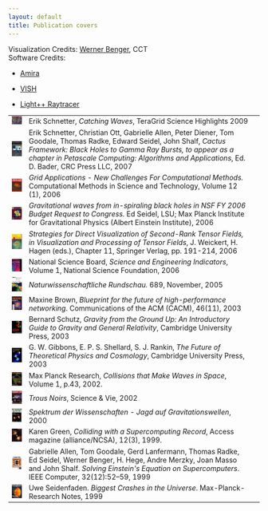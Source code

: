 ```yaml
---
layout: default
title: Publication covers
---
```

Visualization Credits: [Werner Benger](http://www.cct.lsu.edu/~werner/),
CCT  
Software Credits:

-   [Amira](http://amira.zib.de/)

<!-- -->

-   [VISH](http://vish.origo.ethz.ch)

<!-- -->

-   [Light++ Raytracer](http://www.photon.at/~werner/light/)

|                                                                                    |                                                                                                                                                                                                                                                                                        |     |
|------------------------------------------------------------------------------------|----------------------------------------------------------------------------------------------------------------------------------------------------------------------------------------------------------------------------------------------------------------------------------------|-----|
| [<img src="TGhighlights.jpg" width="120" />](TGhighlights.jpg)                     | Erik Schnetter, *Catching Waves*, TeraGrid Science Highlights 2009                                                                                                                                                                                                                     |     |
| [<img src="PetascaleComputingBook.jpg" width="120" />](PetascaleComputingBook.jpg) | Erik Schnetter, Christian Ott, Gabrielle Allen, Peter Diener, Tom Goodale, Thomas Radke, Edward Seidel, John Shalf, *Cactus Framework: Black Holes to Gamma Ray Bursts, to appear as a chapter in Petascale Computing: Algorithms and Applications*, Ed. D. Bader, CRC Press LLC, 2007 |     |
| [<img src="CompMethSciTech.jpg" width="120" />](CompMethSciTech.jpg)               | *Grid Applications - New Challenges For Computational Methods.* Computational Methods in Science and Technology, Volume 12 (1), 2006                                                                                                                                                   |     |
| [<img src="nsffy2006budgetcover.jpg" width="120" />](nsffy2006budgetcover.jpg)     | *Gravitational waves from in-spiraling black holes in NSF FY 2006 Budget Request to Congress.* Ed Seidel, LSU; Max Planck Institute for Gravitational Physics (Albert Einstein Institute), 2006                                                                                        |     |
| [<img src="visprocessingtensor.jpg" width="120" />](visprocessingtensor.jpg)       | *Strategies for Direct Visualization of Second-Rank Tensor Fields, in Visualization and Processing of Tensor Fields*, J. Weickert, H. Hagen (eds.), Chapter 11, Springer Verlag, pp. 191-214, 2006                                                                                     |     |
| <img src="mmcover.jpg" width="120" />                                              | National Science Board, *Science and Engineering Indicators*, Volume 1, National Science Foundation, 2006                                                                                                                                                                              |     |
| [<img src="NR689.jpg" width="120" />](NR689.jpg)                                   | *Naturwissenschaftliche Rundschau.* 689, November, 2005                                                                                                                                                                                                                                |     |
| [<img src="ACMCommunications.jpg" width="120" />](ACMCommunications.jpg)           | Maxine Brown, *Blueprint for the future of high-performance networking*. Communications of the ACM (CACM), 46(11), 2003                                                                                                                                                                |     |
| <img src="Gravity.jpg" width="120" />                                              | Bernard Schutz, *Gravity from the Ground Up: An Introductory Guide to Gravity and General Relativity*, Cambridge University Press, 2003                                                                                                                                                |     |
| <img src="FutureTechPhysCosm.jpg" width="120" />                                   | G. W. Gibbons, E. P. S. Shellard, S. J. Rankin, *The Future of Theoretical Physics and Cosmology*, Cambridge University Press, 2003                                                                                                                                                    |     |
| [<img src="max-planck-research2.jpg" width="120" />](max-planck-research2.jpg)     | Max Planck Research, *Collisions that Make Waves in Space*, Volume 1, p.43, 2002.                                                                                                                                                                                                      |     |
| <img src="ScienceVie.jpg" width="120" />                                           | *Trous Noirs*, Science & Vie, 2002                                                                                                                                                                                                                                                     |     |
| [<img src="spektrum.jpg" width="120" />](spektrum.jpg)                             | *Spektrum der Wissenschaften - Jagd auf Gravitationswellen*, 2000                                                                                                                                                                                                                      |     |
| [<img src="Access99.jpg" width="120" />](Access99.jpg)                             | Karen Green, *Colliding with a Supercomputing Record*, Access magazine (alliance/NCSA), 12(3), 1999.                                                                                                                                                                                   |     |
| [<img src="IEEEComputer.jpg" width="120" />](IEEEComputer.jpg)                     | Gabrielle Allen, Tom Goodale, Gerd Lanfermann, Thomas Radke, Ed Seidel, Werner Benger, H. Hege, Andre Merzky, Joan Masso and John Shalf. *Solving Einstein's Equation on Supercomputers*. IEEE Computer, 32(12):52–59, 1999                                                            |     |
| [<img src="MPR99.jpg" width="120" />](MPR99.jpg)                                   | Uwe Seidenfaden. *Biggest Crashes in the Universe*. Max-Planck-Research Notes, 1999                                                                                                                                                                                                    |     |
